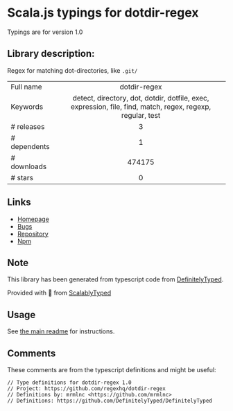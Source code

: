 
# Scala.js typings for dotdir-regex

Typings are for version 1.0

## Library description:
Regex for matching dot-directories, like `.git/`

|                    |                 |
| ------------------ | :-------------: |
| Full name          | dotdir-regex |
| Keywords           | detect, directory, dot, dotdir, dotfile, exec, expression, file, find, match, regex, regexp, regular, test |
| # releases         | 3 |
| # dependents       | 1 |
| # downloads        | 474175 |
| # stars            | 0 |

## Links
- [Homepage](https://github.com/regexhq/dotdir-regex)
- [Bugs](https://github.com/regexhq/dotdir-regex/issues)
- [Repository](https://github.com/regexhq/dotdir-regex)
- [Npm](https://www.npmjs.com/package/dotdir-regex)
    


## Note
This library has been generated from typescript code from [DefinitelyTyped](https://definitelytyped.org).

Provided with :purple_heart: from [ScalablyTyped](https://github.com/oyvindberg/ScalablyTyped)

## Usage
See [the main readme](../../readme.md) for instructions.

## Comments

These comments are from the typescript definitions and might be useful:
```
// Type definitions for dotdir-regex 1.0
// Project: https://github.com/regexhq/dotdir-regex
// Definitions by: mrmlnc <https://github.com/mrmlnc>
// Definitions: https://github.com/DefinitelyTyped/DefinitelyTyped

```


